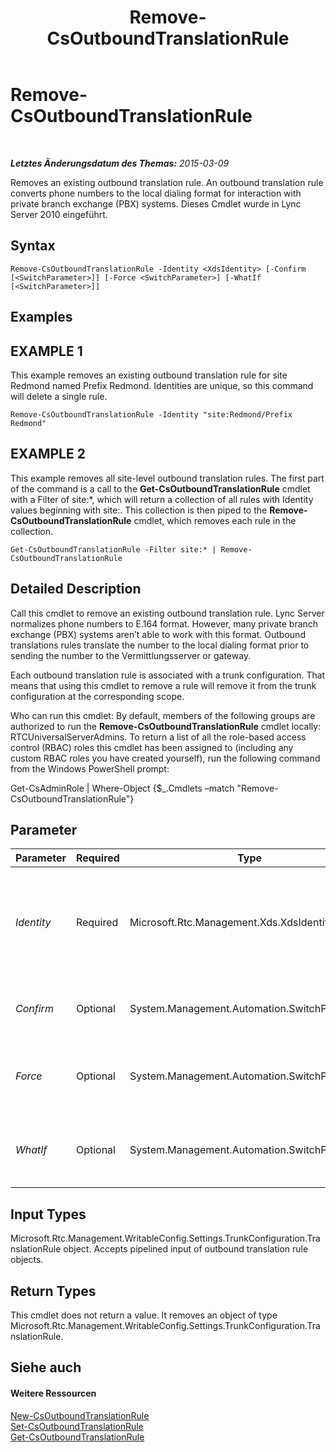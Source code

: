 ﻿---
title: Remove-CsOutboundTranslationRule
TOCTitle: Remove-CsOutboundTranslationRule
ms:assetid: 73e0bd0d-2458-464a-9e6e-1868143aadc8
ms:mtpsurl: https://technet.microsoft.com/de-de/library/Gg398556(v=OCS.15)
ms:contentKeyID: 49294422
ms.date: 05/19/2016
mtps_version: v=OCS.15
ms.translationtype: HT
---

# Remove-CsOutboundTranslationRule

 

_**Letztes Änderungsdatum des Themas:** 2015-03-09_

Removes an existing outbound translation rule. An outbound translation rule converts phone numbers to the local dialing format for interaction with private branch exchange (PBX) systems. Dieses Cmdlet wurde in Lync Server 2010 eingeführt.

## Syntax

    Remove-CsOutboundTranslationRule -Identity <XdsIdentity> [-Confirm [<SwitchParameter>]] [-Force <SwitchParameter>] [-WhatIf [<SwitchParameter>]]

## Examples

## EXAMPLE 1

This example removes an existing outbound translation rule for site Redmond named Prefix Redmond. Identities are unique, so this command will delete a single rule.

    Remove-CsOutboundTranslationRule -Identity "site:Redmond/Prefix Redmond"

## EXAMPLE 2

This example removes all site-level outbound translation rules. The first part of the command is a call to the **Get-CsOutboundTranslationRule** cmdlet with a Filter of site:\*, which will return a collection of all rules with Identity values beginning with site:. This collection is then piped to the **Remove-CsOutboundTranslationRule** cmdlet, which removes each rule in the collection.

    Get-CsOutboundTranslationRule -Filter site:* | Remove-CsOutboundTranslationRule

## Detailed Description

Call this cmdlet to remove an existing outbound translation rule. Lync Server normalizes phone numbers to E.164 format. However, many private branch exchange (PBX) systems aren’t able to work with this format. Outbound translations rules translate the number to the local dialing format prior to sending the number to the Vermittlungsserver or gateway.

Each outbound translation rule is associated with a trunk configuration. That means that using this cmdlet to remove a rule will remove it from the trunk configuration at the corresponding scope.

Who can run this cmdlet: By default, members of the following groups are authorized to run the **Remove-CsOutboundTranslationRule** cmdlet locally: RTCUniversalServerAdmins. To return a list of all the role-based access control (RBAC) roles this cmdlet has been assigned to (including any custom RBAC roles you have created yourself), run the following command from the Windows PowerShell prompt:

Get-CsAdminRole | Where-Object {$\_.Cmdlets –match "Remove-CsOutboundTranslationRule"}

## Parameter


<table>
<colgroup>
<col style="width: 25%" />
<col style="width: 25%" />
<col style="width: 25%" />
<col style="width: 25%" />
</colgroup>
<thead>
<tr class="header">
<th>Parameter</th>
<th>Required</th>
<th>Type</th>
<th>Description</th>
</tr>
</thead>
<tbody>
<tr class="odd">
<td><p><em>Identity</em></p></td>
<td><p>Required</p></td>
<td><p>Microsoft.Rtc.Management.Xds.XdsIdentity</p></td>
<td><p>The unique identifier of the outbound translation rule you want to remove. The Identity consists of the scope followed by a unique name within each scope. For example, site:Redmond/OutboundRule1.</p></td>
</tr>
<tr class="even">
<td><p><em>Confirm</em></p></td>
<td><p>Optional</p></td>
<td><p>System.Management.Automation.SwitchParameter</p></td>
<td><p>Fordert Sie vor der Ausführung des Befehls zum Bestätigen auf.</p></td>
</tr>
<tr class="odd">
<td><p><em>Force</em></p></td>
<td><p>Optional</p></td>
<td><p>System.Management.Automation.SwitchParameter</p></td>
<td><p>Suppresses any confirmation prompts that would otherwise be displayed before making changes.</p></td>
</tr>
<tr class="even">
<td><p><em>WhatIf</em></p></td>
<td><p>Optional</p></td>
<td><p>System.Management.Automation.SwitchParameter</p></td>
<td><p>Beschreibt die Auswirkungen einer Ausführung des Befehls, ohne den Befehl tatsächlich auszuführen.</p></td>
</tr>
</tbody>
</table>


## Input Types

Microsoft.Rtc.Management.WritableConfig.Settings.TrunkConfiguration.TranslationRule object. Accepts pipelined input of outbound translation rule objects.

## Return Types

This cmdlet does not return a value. It removes an object of type Microsoft.Rtc.Management.WritableConfig.Settings.TrunkConfiguration.TranslationRule.

## Siehe auch

#### Weitere Ressourcen

[New-CsOutboundTranslationRule](new-csoutboundtranslationrule.md)  
[Set-CsOutboundTranslationRule](set-csoutboundtranslationrule.md)  
[Get-CsOutboundTranslationRule](get-csoutboundtranslationrule.md)

